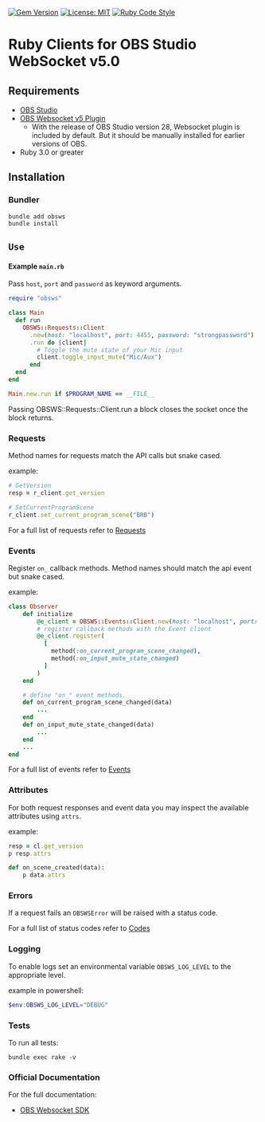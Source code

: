 [![Gem Version](https://badge.fury.io/rb/obsws.svg)](https://badge.fury.io/rb/obsws)
[![License: MIT](https://img.shields.io/badge/License-MIT-yellow.svg)](https://github.com/onyx-and-iris/obsws-ruby/blob/dev/LICENSE)
[![Ruby Code Style](https://img.shields.io/badge/code_style-standard-violet.svg)](https://github.com/standardrb/standard)

# Ruby Clients for OBS Studio WebSocket v5.0

## Requirements

- [OBS Studio](https://obsproject.com/)
- [OBS Websocket v5 Plugin](https://github.com/obsproject/obs-websocket/releases/tag/5.0.0)
  - With the release of OBS Studio version 28, Websocket plugin is included by default. But it should be manually installed for earlier versions of OBS.
- Ruby 3.0 or greater

## Installation

### Bundler

```
bundle add obsws
bundle install
```

## `Use`

#### Example `main.rb`

Pass `host`, `port` and `password` as keyword arguments.

```ruby
require "obsws"

class Main
  def run
    OBSWS::Requests::Client
      .new(host: "localhost", port: 4455, password: "strongpassword")
      .run do |client|
        # Toggle the mute state of your Mic input
        client.toggle_input_mute("Mic/Aux")
      end
  end
end

Main.new.run if $PROGRAM_NAME == __FILE__
```

Passing OBSWS::Requests::Client.run a block closes the socket once the block returns.

### Requests

Method names for requests match the API calls but snake cased.

example:

```ruby
# GetVersion
resp = r_client.get_version

# SetCurrentProgramScene
r_client.set_current_program_scene("BRB")
```

For a full list of requests refer to [Requests](https://github.com/obsproject/obs-websocket/blob/master/docs/generated/protocol.md#requests)

### Events

Register `on_` callback methods. Method names should match the api event but snake cased.

example:

```ruby
class Observer
    def initialize
        @e_client = OBSWS::Events::Client.new(host: "localhost", port: 4455, password: "strongpassword")
        # register callback methods with the Event client
        @e_client.register(
          [
            method(:on_current_program_scene_changed),
            method(:on_input_mute_state_changed)
          ]
        )
    end

    # define "on_" event methods.
    def on_current_program_scene_changed(data)
        ...
    end
    def on_input_mute_state_changed(data)
        ...
    end
    ...
end
```

For a full list of events refer to [Events](https://github.com/obsproject/obs-websocket/blob/master/docs/generated/protocol.md#events)

### Attributes

For both request responses and event data you may inspect the available attributes using `attrs`.

example:

```ruby
resp = cl.get_version
p resp.attrs

def on_scene_created(data):
    p data.attrs
```

### Errors

If a request fails an `OBSWSError` will be raised with a status code.

For a full list of status codes refer to [Codes](https://github.com/obsproject/obs-websocket/blob/master/docs/generated/protocol.md#requeststatus)

### Logging

To enable logs set an environmental variable `OBSWS_LOG_LEVEL` to the appropriate level.

example in powershell:

```powershell
$env:OBSWS_LOG_LEVEL="DEBUG"
```

### Tests

To run all tests:

```
bundle exec rake -v
```

### Official Documentation

For the full documentation:

- [OBS Websocket SDK](https://github.com/obsproject/obs-websocket/blob/master/docs/generated/protocol.md#obs-websocket-501-protocol)
